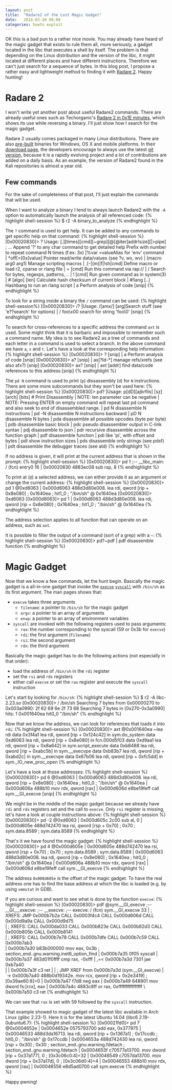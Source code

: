 ```yaml
---
layout: post
title:  "Radare2 of the Lost Magic Gadget"
date:   2016-03-30 08:00
categories: howto exploit
---
```


OK this is a bad pun to a rather nice movie. You may already have heard of the
magic gadget that exists to rule them all, more seriously, a gadget located in
the libc that executes a shell by itself. The problem is that depending on the
Linux distribution and the version of the libc, it might located at different
places and have different instructions. Therefore we can't just search for a
sequence of bytes. In this blog post, I propose a rather easy and lightweight
method to finding it with [Radare 2][radare2]. Happy hunting!

# Radare 2

I won't write yet another post about useful Radare2 commands. There
are already useful ones such as Techorganic's [Radare 2 in 0x1E
minutes][r2techorganic], which shows its use while reversing a binary. I'll
just show how I search for the magic gadget.

Radare 2 usually comes packaged in many Linux distributions. There are also
[pre-built][r2dl] binaries for Windows, OS X and mobile platforms. In their
[download page][r2dl], the developers encourage to always use the latest [git
version][r2git], because it is a rapidly evolving project and a lot of
contributions are added on a daily basis. As an example, the version of Radare2
found in the Kali repositories is almost a year old.

## Few commands

For the sake of completeness of that post, I'll just explain the commands that
will be used.

When I want to analyze a binary I tend to always launch Radare2 with the `-A`
option to automatically launch the analysis of all referenced code:
{% highlight shell-session %}
$ r2 -A binary_to_analyze
{% endhighlight %}

The `?` command is used to get help. It can be added to any commands to
get specific help on that command:
{% highlight shell-session %}
[0x00020830]> ?
Usage: [.][times][cmd][~grep][@[@iter]addr!size][|>pipe] ; ...
Append '?' to any char command to get detailed help
Prefix with number to repeat command N times (f.ex: 3x)
|%var =valueAlias for 'env' command
| *off[=[0x]value]     Pointer read/write data/values (see ?v, wx, wv)
| (macro arg0 arg1)    Manage scripting macros
| .[-|(m)|f|!sh|cmd]   Define macro or load r2, cparse or rlang file
| = [cmd]              Run this command via rap://
| /                    Search for bytes, regexps, patterns, ..
| ! [cmd]              Run given command as in system(3)
| # [algo] [len]       Calculate hash checksum of current block
| #!lang [..]          Hashbang to run an rlang script
| a                    Perform analysis of code
[snip]
{% endhighlight %}

To look for a string inside a binary the `/` command can be used:
{% highlight shell-session%}
[0x00020830]> /?
|Usage: /[amx/] [arg]Search stuff (see 'e??search' for options)
| / foo\x00           search for string 'foo\0'
[snip]
{% endhighlight %}

To search for cross-references to a specific address the command `axt` is used.
Some might think that it is barbaric and impossible to remember such a command
name. My idea is to see Radare2 as a tree of commands and each letter in a
command is used to select a branch. In the above command we have `a`, `x` and
`t`.  Let's have a look at the corresponding help information:
{% highlight shell-session %}
[0x00020830]> ?
[snip]
| a                    Perform analysis of code
[snip]
[0x00020830]> a?
[snip]
| ax[?ld-*]         manage refs/xrefs (see also afx?)
[snip]
[0x00020830]> ax?
[snip]
| axt [addr]      find data/code references to this address
[snip]
{% endhighlight %}

The `pd N` command is used to print (`p`) dissassembly (`d`) for `N`
instructions. There are some more subcommands but they won't be used here:
{% highlight shell-session %}
[0x00020830]> pd?
|Usage: p[dD][ajbrfils] [sz] [arch] [bits] # Print Disassembly
| NOTE: len  parameter can be negative
| NOTE:      Pressing ENTER on empty command will repeat last pd command and also seek to end of disassembled range.
| pd N       disassemble N instructions
| pd -N      disassemble N instructions backward
| pD N       disassemble N bytes
| pda        disassemble all possible opcodes (byte per byte)
| pdb        disassemble basic block
| pdc        pseudo disassembler output in C-link syntax
| pdj        disassemble to json
| pdr        recursive disassemble across the function graph
| pdf        disassemble function
| pdi        like 'pi', with offset and bytes
| pdl        show instruction sizes
| pds        disassemble only strings (see pdsf)
| pdt        disassemble the debugger traces (see atd)
{% endhighlight %}

If no address is given, it will print at the current address that is shown in
the prompt:
{% highlight shell-session %}
[0x00020830]> pd 1
            ;-- __libc_main:
/ (fcn) entry0 16
|           0x00020830      4883ec08       sub rsp, 8
{% endhighlight %}

To print at (`@`) a selected address, we can either provide it as an argument
or change the current address:
{% highlight shell-session %}
[0x00020830]> pd 1 @0xd6063
|           0x000d6063      488d3d80e008.  lea rdi, qword [rip + 0x8e080] ; 0x1640ea ; hit1_0 ; "/bin/sh" @ 0x1640ea
[0x00020830]> 0xd6063
[0x000d6063]> pd 1
|           0x000d6063      488d3d80e008.  lea rdi, qword [rip + 0x8e080] ; 0x1640ea ; hit1_0 ; "/bin/sh" @ 0x1640ea
{% endhighlight %}

The address selection applies to all function that can operate on an address, such as `axt`.

It is possible to filter the output of a command (sort of a grep) with a `~`:
{% highlight shell-session %}
[0x00020830]> pd?~pdf
| pdf        disassemble function
{% endhighlight %}

# Magic Gadget

Now that we know a few commands, let the hunt begin. Basically the magic gadget
is a all-in-one gadget that invoke the [`execve`][execve] [`syscall`][syscall]
with `/bin/sh` as its first argument. The man pages shows that:

* `execve` takes three arguments
  * `filename`: a pointer to `/bin/sh` for the magic gadget
  * `argv`: a pointer to an array of arguments
  * `envp`: a pointer to an array of environment variables
* `syscall` are invoked with the following registers used to pass arguments:
  * `rax`: the number corresponding to the syscall (59 or 0x3b for `execve`)
  * `rdi`: the first argument (`filename`)
  * `rsi`: the second argument
  * `rdx`: the third argument

Basically the magic gadget has to do the following actions (not especially in that order):

* load the address of `/bin/sh` in the `rdi` register
* set the `rsi` and `rdx` registers
* either call `execve` or set the `rax` register and execute the `syscall` instruction

Let's start by looking for `/bin/sh`:
{% highlight shell-session %}
$ r2 -A libc-2.23.so
[0x00020830]> / /bin/sh
Searching 7 bytes from 0x00000270 to 0x003a0990: 2f 62 69 6e 2f 73 68 
Searching 7 bytes in [0x270-0x3a0990]
hits: 1
0x001640ea hit0_0 "/bin/sh"
{% endhighlight %}

Now that we know the address, we can look for references that loads it into `rdi`:
{% highlight shell-session %}
[0x00020830]> axt @0x001640ea ~lea rdi
data 0x3f4a1 lea rdi, qword [rip + 0x124c42] in sym.do_system
data 0xd6063 lea rdi, qword [rip + 0x8e080] in fcn.000d5f03
data 0xd9aa1 lea rdi, qword [rip + 0x8a642] in sym.script_execute
data 0xb8488 lea rdi, qword [rip + 0xabc5b] in sym.__execvpe
data 0xb83b7 lea rdi, qword [rip + 0xabd2c] in sym.__execvpe
data 0x67b06 lea rdi, qword [rip + 0xfc5dd] in sym._IO_new_proc_open
{% endhighlight %}

Let's have a look at those addresses:
{% highlight shell-session %}
[0x00020830]> pd 6 @0xd6063
|           0x000d6063      488d3d80e008.  lea rdi, qword [rip + 0x8e080] ; 0x1640ea ; hit0_0 ; "/bin/sh" @ 0x1640ea
|           0x000d606a      488b10         mov rdx, qword [rax]
|           0x000d606d      e8be19feff     call sym.__GI_execve
[snip]
{% endhighlight %}

We might be in the middle of the magic gadget because we already have `rdi` and
`rdx` registers set and the call to `execve`. Only `rsi` register is missing,
let's have a look at couple instructions above:
{% highlight shell-session %}
[0x00020830]> pd -2 @0xd6063
|           0x000d605c      2c00           sub al, 0
|           0x000d605e      488d742470     lea rsi, qword [rsp + 0x70] ; 0x70 ; sym.data.8589 ; sym.data.8589
{% endhighlight %}

That's it we have found the magic gadget:
{% highlight shell-session %}
[0x00020830]> pd 4 @0x000d605e
|           0x000d605e      488d742470     lea rsi, qword [rsp + 0x70] ; 0x70 ; sym.data.8589 ; sym.data.8589
|           0x000d6063      488d3d80e008.  lea rdi, qword [rip + 0x8e080] ; 0x1640ea ; hit0_0 ; "/bin/sh" @ 0x1640ea
|           0x000d606a      488b10         mov rdx, qword [rax]
|           0x000d606d      e8be19feff     call sym.__GI_execve
{% endhighlight %}

The address `0x000d605e` is the offset of the magic gadget. To have the real
address one has to find the base address at which the libc is loaded (e.g. by
using `vmmstat` in GDB).

If you are curious and want to see what is done by the function `execve`:
{% highlight shell-session %}
[0x00020830]> pdf @sym.__GI_execve
            ;-- __GI___execve:
            ;-- __execve:
            ;-- execve:
/ (fcn) sym.__GI_execve 33
|           ; XREFS: JMP 0x000b7b2a  CALL 0x0003f4c4  CALL 0x000d606d  CALL 0x000d9a9a  CALL 0x000d9d75  
|           ; XREFS: CALL 0x000da033  CALL 0x000b823e  CALL 0x000b82d3  CALL 0x000b805b  CALL 0x000b8141  
|           ; XREFS: CALL 0x000b7e78  CALL 0x000b7dfe  CALL 0x000b7c59  CALL 0x000b7ab3  
|           0x000b7a30      b83b000000     mov eax, 0x3b               ; section_end..gnu.warning.inet6_option_find
|           0x000b7a35      0f05           syscall
|           0x000b7a37      483d01f0ffff   cmp rax, -0xfff
|       ,=< 0x000b7a3d      7301           jae 0xb7a40                
|       |   0x000b7a3f      c3             ret
|       |   ; JMP XREF from 0x000b7a3d (sym.__GI_execve)
|       `-> 0x000b7a40      488b0d19342e.  mov rcx, qword [rip + 0x2e3419] ; [0x39ae60:8]=0
|           0x000b7a47      f7d8           neg eax
|           0x000b7a49      648901         mov dword fs:[rcx], eax
|           0x000b7a4c      4883c8ff       or rax, 0xffffffffffffffff
\           0x000b7a50      c3             ret
{% endhighlight %}

We can see that `rax` is set with 59 followed by the `syscall` instruction.

That example showed to magic gadget of the latest libc available in Arch Linux (glibc 2.23-1).
Here it is for the latest Ubuntu 14.04 (libc6 2.19-0ubuntu6.7):
{% highlight shell-session %}
[0x00021fd0]> pd 7 @0x0004652e
|           0x0004652e      0575793700     add eax, 0x377975
|           0x00046533      488d3da16713.  lea rdi, qword [rip + 0x1367a1] ; 0x17ccdb ; hit0_0 ; "/bin/sh" @ 0x17ccdb
|           0x0004653a      488d742430     lea rsi, qword [rsp + 0x30] ; 0x30 ; section_end..gnu.warning.fdetach ; section_end..gnu.warning.fdetach
|           0x0004653f      c70577a13700.  mov dword [rip + 0x37a177], 0 ; [0x3c06c0:4]=32
|           0x00046549      c7057da13700.  mov dword [rip + 0x37a17d], 0 ; [0x3c06d0:4]=4
|           0x00046553      488b10         mov rdx, qword [rax]
|           0x00046556      e8d5ad0700     call sym.execve
{% endhighlight %}

Happy pwning!

[radare2]: http://www.radare.org/r/
[r2techorganic]: http://blog.techorganic.com/2016/03/08/radare-2-in-0x1e-minutes/
[r2dl]: http://www.radare.org/r/down.html
[r2git]: https://github.com/radare/radare2
[execve]: http://man7.org/linux/man-pages/man2/execve.2.html
[syscall]: http://man7.org/linux/man-pages/man2/syscall.2.html
